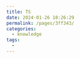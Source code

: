 ```yaml
---
title: TS
date: 2024-01-26 18:26:29
permalink: /pages/3ff343/
categories:
  - knowledge
tags:
  - 
---
```

